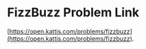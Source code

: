 # FizzBuzz Problem Link
[https://open.kattis.com/problems/fizzbuzz](https://open.kattis.com/problems/fizzbuzz).
